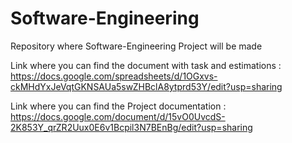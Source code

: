 # Software-Engineering
Repository where Software-Engineering Project will be made

Link where you can find the document with task and estimations : https://docs.google.com/spreadsheets/d/1OGxvs-ckMHdYxJeVqtGKNSAUa5swZHBclA8ytprd53Y/edit?usp=sharing

Link where you can find the Project documentation : https://docs.google.com/document/d/15vO0UvcdS-2K853Y_qrZR2Uux0E6v1Bcpil3N7BEnBg/edit?usp=sharing
